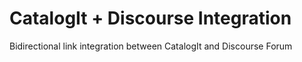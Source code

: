 # CatalogIt + Discourse Integration

Bidirectional link integration between CatalogIt and Discourse Forum
